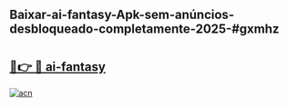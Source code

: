 ## Baixar-ai-fantasy-Apk-sem-anúncios-desbloqueado-completamente-2025-#gxmhz

# <h2><a href="https://ainizakaria.my?title=ai-fantasy&ref=20M">🔗👉 🔴 ai-fantasy</a></h2>

[![acn](https://github.com/user-attachments/assets/0f9c940e-d8b0-45ae-aac7-cd30a18b3e1c)](https://ainizakaria.my?title=ai-fantasy&ref=20M)

